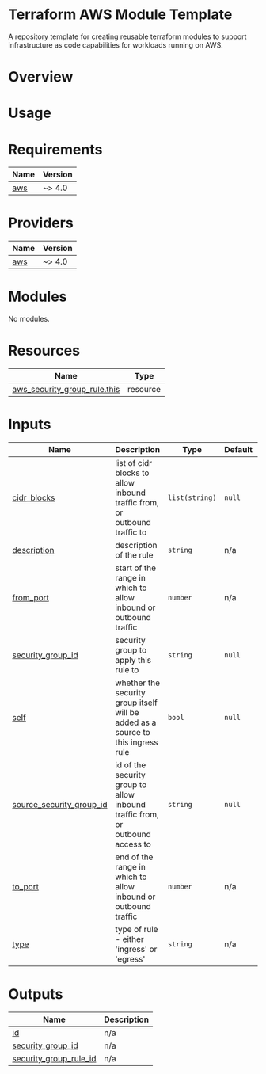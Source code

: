 # Terraform AWS Module Template
A repository template for creating reusable terraform modules to support infrastructure as code capabilities for workloads running on AWS. 

# Overview

# Usage 

<!-- BEGIN_TF_DOCS -->
# Requirements

| Name | Version |
|------|---------|
| <a name="requirement_aws"></a> [aws](#requirement\_aws) | ~> 4.0 |

# Providers

| Name | Version |
|------|---------|
| <a name="provider_aws"></a> [aws](#provider\_aws) | ~> 4.0 |

# Modules

No modules.

# Resources

| Name | Type |
|------|------|
| [aws_security_group_rule.this](https://registry.terraform.io/providers/hashicorp/aws/latest/docs/resources/security_group_rule) | resource |

# Inputs

| Name | Description | Type | Default | Required |
|------|-------------|------|---------|:--------:|
| <a name="input_cidr_blocks"></a> [cidr\_blocks](#input\_cidr\_blocks) | list of cidr blocks to allow inbound traffic from, or outbound traffic to | `list(string)` | `null` | no |
| <a name="input_description"></a> [description](#input\_description) | description of the rule | `string` | n/a | yes |
| <a name="input_from_port"></a> [from\_port](#input\_from\_port) | start of the range in which to allow inbound or outbound traffic | `number` | n/a | yes |
| <a name="input_security_group_id"></a> [security\_group\_id](#input\_security\_group\_id) | security group to apply this rule to | `string` | `null` | no |
| <a name="input_self"></a> [self](#input\_self) | whether the security group itself will be added as a source to this ingress rule | `bool` | `null` | no |
| <a name="input_source_security_group_id"></a> [source\_security\_group\_id](#input\_source\_security\_group\_id) | id of the security group to allow inbound traffic from, or outbound access to | `string` | `null` | no |
| <a name="input_to_port"></a> [to\_port](#input\_to\_port) | end of the range in which to allow inbound or outbound traffic | `number` | n/a | yes |
| <a name="input_type"></a> [type](#input\_type) | type of rule - either 'ingress' or 'egress' | `string` | n/a | yes |

# Outputs

| Name | Description |
|------|-------------|
| <a name="output_id"></a> [id](#output\_id) | n/a |
| <a name="output_security_group_id"></a> [security\_group\_id](#output\_security\_group\_id) | n/a |
| <a name="output_security_group_rule_id"></a> [security\_group\_rule\_id](#output\_security\_group\_rule\_id) | n/a |
<!-- END_TF_DOCS -->
